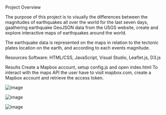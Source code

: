Project Overview

The purpose of this project is to visually  the differences between the magnitudes of earthquakes all over the world for the last seven days, gaathering earthquake GeoJSON data from the USGS website, create and explore interactive maps of earthquakes around the world.

The earthquake data is represented on the maps in relation to the tectonic plates location on the earth, and according to each events magnitude.

Resources
Software: HTML/CSS, JavaScript, Visual Studio, Leaflet.js, D3.js 

Results
Create a Mapbox account, setup config.js and open index.html
To interact with the maps API the user have to visit mapbox.com, create a Mapbox account and retrieve the access token.

![image](https://user-images.githubusercontent.com/101227930/182129992-cc062f39-085f-490c-a5e1-f6b3f96a9ba7.png)

![image](https://user-images.githubusercontent.com/101227930/182130047-89132e87-db5f-439e-8cd6-079af67a3e78.png)

![image](https://user-images.githubusercontent.com/101227930/182130196-ad171833-036a-4952-9fc4-6d901684236e.png)
